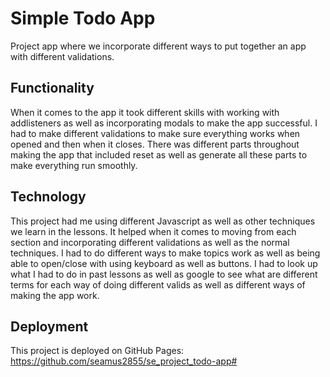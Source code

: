 # Simple Todo App

Project app where we incorporate different ways to put together an app with different validations. 

## Functionality

When it comes to the app it took different skills with working with addlisteners as well as incorporating modals to make the app successful. I had to make different validations to make sure everything works when opened and then when it closes. There was different parts throughout making the app that included reset as well as generate all these parts to make everything run smoothly.

## Technology

This project had me using different Javascript as well as other techniques we learn in the lessons. It helped when it comes to moving from each section and incorporating different validations as well as the normal techniques. I had to do different ways to make topics work as well as being able to open/close with using keyboard as well as buttons. I had to look up what I had to do in past lessons as well as google to see what are different terms for each way of doing different valids as well as different ways of making the app work. 

## Deployment

This project is deployed on GitHub Pages:
 https://github.com/seamus2855/se_project_todo-app#
